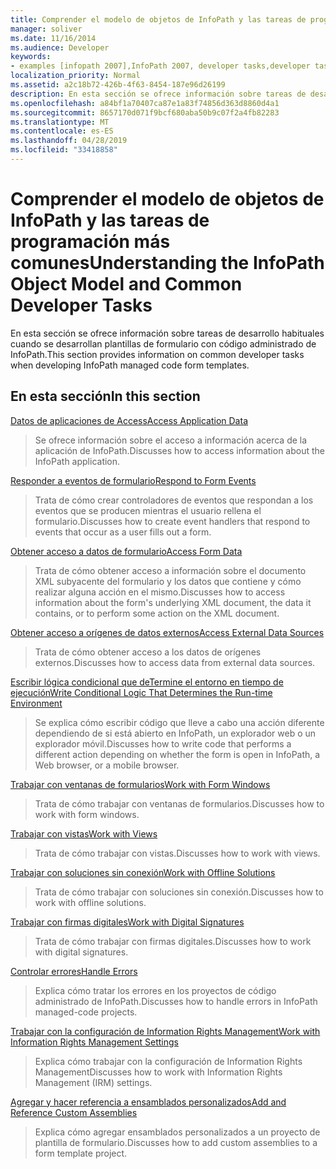 ```yaml
---
title: Comprender el modelo de objetos de InfoPath y las tareas de programación más comunes
manager: soliver
ms.date: 11/16/2014
ms.audience: Developer
keywords:
- examples [infopath 2007],InfoPath 2007, developer tasks,developer tasks [InfoPath 2007],InfoPath 2007, object models,object models [InfoPath 2007]
localization_priority: Normal
ms.assetid: a2c18b72-426b-4f63-8454-187e96d26199
description: En esta sección se ofrece información sobre tareas de desarrollo habituales cuando se desarrollan plantillas de formulario con código administrado de InfoPath.
ms.openlocfilehash: a84bf1a70407ca87e1a83f74856d363d8860d4a1
ms.sourcegitcommit: 8657170d071f9bcf680aba50b9c07f2a4fb82283
ms.translationtype: MT
ms.contentlocale: es-ES
ms.lasthandoff: 04/28/2019
ms.locfileid: "33418858"
---
```

# <a name="understanding-the-infopath-object-model-and-common-developer-tasks"></a><span data-ttu-id="f855c-104">Comprender el modelo de objetos de InfoPath y las tareas de programación más comunes</span><span class="sxs-lookup"><span data-stu-id="f855c-104">Understanding the InfoPath Object Model and Common Developer Tasks</span></span>

<span data-ttu-id="f855c-105">En esta sección se ofrece información sobre tareas de desarrollo habituales cuando se desarrollan plantillas de formulario con código administrado de InfoPath.</span><span class="sxs-lookup"><span data-stu-id="f855c-105">This section provides information on common developer tasks when developing InfoPath managed code form templates.</span></span>
  
## <a name="in-this-section"></a><span data-ttu-id="f855c-106">En esta sección</span><span class="sxs-lookup"><span data-stu-id="f855c-106">In this section</span></span>

[<span data-ttu-id="f855c-107">Datos de aplicaciones de Access</span><span class="sxs-lookup"><span data-stu-id="f855c-107">Access Application Data</span></span>](how-to-access-application-data.md)
  
> <span data-ttu-id="f855c-108">Se ofrece información sobre el acceso a información acerca de la aplicación de InfoPath.</span><span class="sxs-lookup"><span data-stu-id="f855c-108">Discusses how to access information about the InfoPath application.</span></span>
    
[<span data-ttu-id="f855c-109">Responder a eventos de formulario</span><span class="sxs-lookup"><span data-stu-id="f855c-109">Respond to Form Events</span></span>](how-to-respond-to-form-events.md)
  
> <span data-ttu-id="f855c-110">Trata de cómo crear controladores de eventos que respondan a los eventos que se producen mientras el usuario rellena el formulario.</span><span class="sxs-lookup"><span data-stu-id="f855c-110">Discusses how to create event handlers that respond to events that occur as a user fills out a form.</span></span>
    
[<span data-ttu-id="f855c-111">Obtener acceso a datos de formulario</span><span class="sxs-lookup"><span data-stu-id="f855c-111">Access Form Data</span></span>](how-to-access-form-data.md)
  
> <span data-ttu-id="f855c-112">Trata de cómo obtener acceso a información sobre el documento XML subyacente del formulario y los datos que contiene y cómo realizar alguna acción en el mismo.</span><span class="sxs-lookup"><span data-stu-id="f855c-112">Discusses how to access information about the form's underlying XML document, the data it contains, or to perform some action on the XML document.</span></span>
    
[<span data-ttu-id="f855c-113">Obtener acceso a orígenes de datos externos</span><span class="sxs-lookup"><span data-stu-id="f855c-113">Access External Data Sources</span></span>](how-to-access-external-data-sources.md)
  
> <span data-ttu-id="f855c-114">Trata de cómo obtener acceso a los datos de orígenes externos.</span><span class="sxs-lookup"><span data-stu-id="f855c-114">Discusses how to access data from external data sources.</span></span>
    
[<span data-ttu-id="f855c-115">Escribir lógica condicional que deTermine el entorno en tiempo de ejecución</span><span class="sxs-lookup"><span data-stu-id="f855c-115">Write Conditional Logic That Determines the Run-time Environment</span></span>](how-to-write-conditional-logic-that-determines-the-run-time-environment.md)
  
> <span data-ttu-id="f855c-116">Se explica cómo escribir código que lleve a cabo una acción diferente dependiendo de si está abierto en InfoPath, un explorador web o un explorador móvil.</span><span class="sxs-lookup"><span data-stu-id="f855c-116">Discusses how to write code that performs a different action depending on whether the form is open in InfoPath, a Web browser, or a mobile browser.</span></span>
    
[<span data-ttu-id="f855c-117">Trabajar con ventanas de formularios</span><span class="sxs-lookup"><span data-stu-id="f855c-117">Work with Form Windows</span></span>](how-to-work-with-form-windows.md)
  
> <span data-ttu-id="f855c-118">Trata de cómo trabajar con ventanas de formularios.</span><span class="sxs-lookup"><span data-stu-id="f855c-118">Discusses how to work with form windows.</span></span>
    
[<span data-ttu-id="f855c-119">Trabajar con vistas</span><span class="sxs-lookup"><span data-stu-id="f855c-119">Work with Views</span></span>](how-to-work-with-views.md)
  
> <span data-ttu-id="f855c-120">Trata de cómo trabajar con vistas.</span><span class="sxs-lookup"><span data-stu-id="f855c-120">Discusses how to work with views.</span></span>
    
[<span data-ttu-id="f855c-121">Trabajar con soluciones sin conexión</span><span class="sxs-lookup"><span data-stu-id="f855c-121">Work with Offline Solutions</span></span>](how-to-work-with-offline-solutions.md)
  
> <span data-ttu-id="f855c-122">Trata de cómo trabajar con soluciones sin conexión.</span><span class="sxs-lookup"><span data-stu-id="f855c-122">Discusses how to work with offline solutions.</span></span>
    
[<span data-ttu-id="f855c-123">Trabajar con firmas digitales</span><span class="sxs-lookup"><span data-stu-id="f855c-123">Work with Digital Signatures</span></span>](how-to-work-with-digital-signatures.md)
  
> <span data-ttu-id="f855c-124">Trata de cómo trabajar con firmas digitales.</span><span class="sxs-lookup"><span data-stu-id="f855c-124">Discusses how to work with digital signatures.</span></span>
    
[<span data-ttu-id="f855c-125">Controlar errores</span><span class="sxs-lookup"><span data-stu-id="f855c-125">Handle Errors</span></span>](how-to-handle-errors.md)
  
> <span data-ttu-id="f855c-126">Explica cómo tratar los errores en los proyectos de código administrado de InfoPath.</span><span class="sxs-lookup"><span data-stu-id="f855c-126">Discusses how to handle errors in InfoPath managed-code projects.</span></span>
    
[<span data-ttu-id="f855c-127">Trabajar con la configuración de Information Rights Management</span><span class="sxs-lookup"><span data-stu-id="f855c-127">Work with Information Rights Management Settings</span></span>](how-to-work-with-information-rights-management-settings.md)
  
> <span data-ttu-id="f855c-128">Explica cómo trabajar con la configuración de Information Rights Management</span><span class="sxs-lookup"><span data-stu-id="f855c-128">Discusses how to work with Information Rights Management (IRM) settings.</span></span>
    
[<span data-ttu-id="f855c-129">Agregar y hacer referencia a ensamblados personalizados</span><span class="sxs-lookup"><span data-stu-id="f855c-129">Add and Reference Custom Assemblies</span></span>](how-to-add-and-reference-custom-assemblies.md)
  
> <span data-ttu-id="f855c-130">Explica cómo agregar ensamblados personalizados a un proyecto de plantilla de formulario.</span><span class="sxs-lookup"><span data-stu-id="f855c-130">Discusses how to add custom assemblies to a form template project.</span></span>
    

